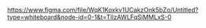 https://www.figma.com/file/WqK1Koxkv1UCakzOnk5bZo/Untitled?type=whiteboard&node-id=0-1&t=TIlzAWLFqSiMMLxS-0